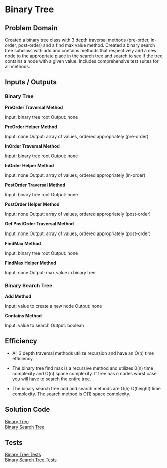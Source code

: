 # Binary Tree

## Problem Domain

Created a binary tree class with 3 depth traversal methods (pre-order, in-order, post-order) and a find max value method. Created a binary search tree subclass with add and contains methods that respectively add a new node to the appropriate place in the search tree and search to see if the tree contains a node with a given value. Includes comprehensive test suites for all methods.  

## Inputs / Outputs

### Binary Tree   

**PreOrder Traversal Method**

Input: binary tree root
Output: none

**PreOrder Helper Method**

Input: none
Output: array of values, ordered appropriately (pre-order)

**InOrder Traversal Method**

Input: binary tree root
Output: none

**InOrder Helper Method**

Input: none
Output: array of values, ordered appropriately (in-order)

**PostOrder Traversal Method**

Input: binary tree root
Output: none

**PostOrder Helper Method**

Input: none
Output: array of values, ordered appropriately (post-order)

**Get PostOrder Traversal Method**

Input: none
Output: array of values, ordered appropriately (post-order)

**FindMax Method**

Input: binary tree root
Output: none

**FindMax Helper Method**

Input: none
Output: max value in binary tree

### Binary Search Tree   

**Add Method**

Input: value to create a new node
Output: none

**Contains Method**

Input: value to search
Output: boolean

## Efficiency

* All 3 depth traversal methods utilize recursion and have an O(n) time efficiency.

* The binary tree find max is a recursive method and utilizes 0(n) time complexity and O(n) space complexity. If tree has n nodes worst case you will have to search the entire tree.

* The binary search tree add and search methods are O(h) O(height) time complexity. The search method is O(1) space complexity.  

## Solution Code

[Binary Tree](./binary-tree.js)  
[Binary Search Tree](./binary-search-tree.js)


## Tests

[Binary Tree Tests](./__tests__/binary-tree.test.js)  
[Binary Search Tree Tests](./__tests__/binary-search.test.js)

